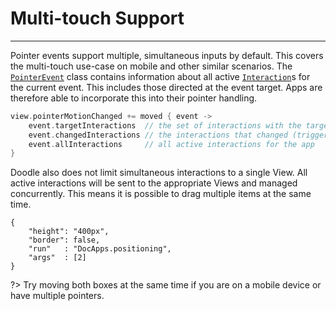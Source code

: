 # Multi-touch Support
-----------------------

Pointer events support multiple, simultaneous inputs by default. This covers the multi-touch use-case on mobile and other similar
scenarios. The [`PointerEvent`](https://github.com/nacular/doodle/blob/master/Core/src/commonMain/kotlin/io/nacular/doodle/event/PointerEvent.kt#L33)
class contains information about all active [`Interaction`](https://github.com/nacular/doodle/blob/master/Core/src/commonMain/kotlin/io/nacular/doodle/event/PointerEvent.kt#L17)s
for the current event. This includes those directed at the event target. Apps are therefore able to incorporate this into their pointer handling.

```kotlin
view.pointerMotionChanged += moved { event ->
    event.targetInteractions  // the set of interactions with the target View
    event.changedInteractions // the interactions that changed (triggered) this event
    event.allInteractions     // all active interactions for the app
}
```

Doodle also does not limit simultaneous interactions to a single View. All active interactions will be sent to the appropriate Views
and managed concurrently. This means it is possible to drag multiple items at the same time.

```doodle
{
    "height": "400px",
    "border": false,
    "run"   : "DocApps.positioning",
    "args"  : [2]
}
```

?> Try moving both boxes at the same time if you are on a mobile device or have multiple pointers.